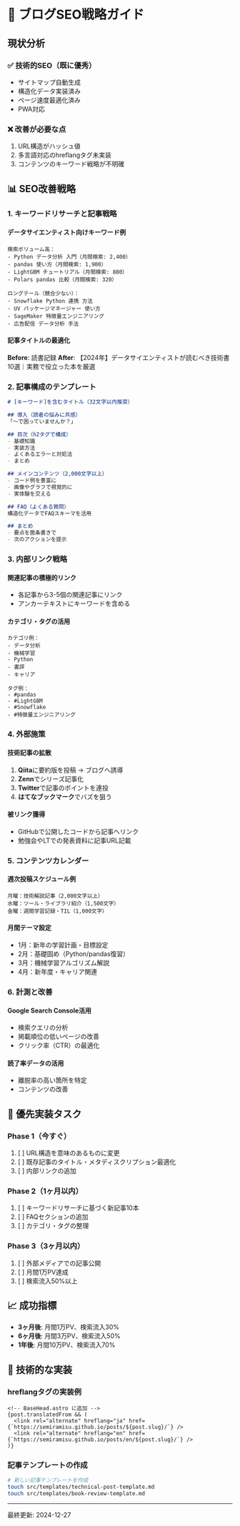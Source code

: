 # 🚀 ブログSEO戦略ガイド

## 現状分析

### ✅ 技術的SEO（既に優秀）
- サイトマップ自動生成
- 構造化データ実装済み
- ページ速度最適化済み
- PWA対応

### ❌ 改善が必要な点
1. URL構造がハッシュ値
2. 多言語対応のhreflangタグ未実装
3. コンテンツのキーワード戦略が不明確

## 📊 SEO改善戦略

### 1. キーワードリサーチと記事戦略

#### データサイエンティスト向けキーワード例
```
検索ボリューム高：
- Python データ分析 入門（月間検索: 2,400）
- pandas 使い方（月間検索: 1,900）
- LightGBM チュートリアル（月間検索: 880）
- Polars pandas 比較（月間検索: 320）

ロングテール（競合少ない）：
- Snowflake Python 連携 方法
- UV パッケージマネージャー 使い方
- SageMaker 特徴量エンジニアリング
- 広告配信 データ分析 手法
```

#### 記事タイトルの最適化
**Before**: 読書記録
**After**: 【2024年】データサイエンティストが読むべき技術書10選｜実務で役立った本を厳選

### 2. 記事構成のテンプレート

```markdown
# [キーワード]を含むタイトル（32文字以内推奨）

## 導入（読者の悩みに共感）
「〜で困っていませんか？」

## 目次（h2タグで構成）
- 基礎知識
- 実装方法
- よくあるエラーと対処法
- まとめ

## メインコンテンツ（2,000文字以上）
- コード例を豊富に
- 画像やグラフで視覚的に
- 実体験を交える

## FAQ（よくある質問）
構造化データでFAQスキーマを活用

## まとめ
- 要点を箇条書きで
- 次のアクションを提示
```

### 3. 内部リンク戦略

#### 関連記事の積極的リンク
- 各記事から3-5個の関連記事にリンク
- アンカーテキストにキーワードを含める

#### カテゴリ・タグの活用
```
カテゴリ例：
- データ分析
- 機械学習
- Python
- 書評
- キャリア

タグ例：
- #pandas
- #LightGBM
- #Snowflake
- #特徴量エンジニアリング
```

### 4. 外部施策

#### 技術記事の拡散
1. **Qiita**に要約版を投稿 → ブログへ誘導
2. **Zenn**でシリーズ記事化
3. **Twitter**で記事のポイントを連投
4. **はてなブックマーク**でバズを狙う

#### 被リンク獲得
- GitHubで公開したコードから記事へリンク
- 勉強会やLTでの発表資料に記事URL記載

### 5. コンテンツカレンダー

#### 週次投稿スケジュール例
```
月曜：技術解説記事（2,000文字以上）
水曜：ツール・ライブラリ紹介（1,500文字）
金曜：週間学習記録・TIL（1,000文字）
```

#### 月間テーマ設定
- 1月：新年の学習計画・目標設定
- 2月：基礎固め（Python/pandas復習）
- 3月：機械学習アルゴリズム解説
- 4月：新年度・キャリア関連

### 6. 計測と改善

#### Google Search Console活用
- 検索クエリの分析
- 掲載順位の低いページの改善
- クリック率（CTR）の最適化

#### 読了率データの活用
- 離脱率の高い箇所を特定
- コンテンツの改善

## 🎯 優先実装タスク

### Phase 1（今すぐ）
1. [ ] URL構造を意味のあるものに変更
2. [ ] 既存記事のタイトル・メタディスクリプション最適化
3. [ ] 内部リンクの追加

### Phase 2（1ヶ月以内）
1. [ ] キーワードリサーチに基づく新記事10本
2. [ ] FAQセクションの追加
3. [ ] カテゴリ・タグの整理

### Phase 3（3ヶ月以内）
1. [ ] 外部メディアでの記事公開
2. [ ] 月間1万PV達成
3. [ ] 検索流入50%以上

## 📈 成功指標

- **3ヶ月後**: 月間1万PV、検索流入30%
- **6ヶ月後**: 月間3万PV、検索流入50%
- **1年後**: 月間10万PV、検索流入70%

## 🔧 技術的な実装

### hreflangタグの実装例
```astro
<!-- BaseHead.astro に追加 -->
{post.translatedFrom && (
  <link rel="alternate" hreflang="ja" href={`https://semiramisu.github.io/posts/${post.slug}/`} />
  <link rel="alternate" hreflang="en" href={`https://semiramisu.github.io/posts/en/${post.slug}/`} />
)}
```

### 記事テンプレートの作成
```bash
# 新しい記事テンプレートを作成
touch src/templates/technical-post-template.md
touch src/templates/book-review-template.md
```

---

最終更新: 2024-12-27